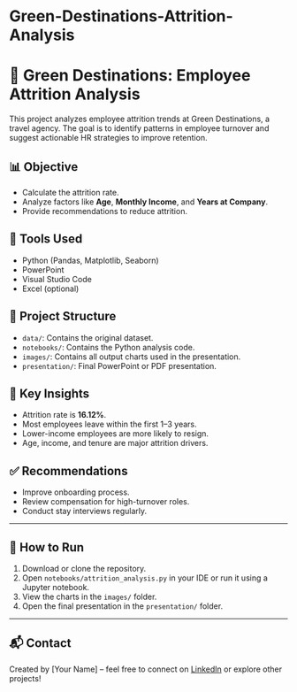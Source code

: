 # Green-Destinations-Attrition-Analysis

# 🧳 Green Destinations: Employee Attrition Analysis

This project analyzes employee attrition trends at Green Destinations, a travel agency. The goal is to identify patterns in employee turnover and suggest actionable HR strategies to improve retention.

## 📊 Objective

- Calculate the attrition rate.
- Analyze factors like **Age**, **Monthly Income**, and **Years at Company**.
- Provide recommendations to reduce attrition.

## 🔧 Tools Used

- Python (Pandas, Matplotlib, Seaborn)
- PowerPoint
- Visual Studio Code
- Excel (optional)

## 📁 Project Structure

- `data/`: Contains the original dataset.
- `notebooks/`: Contains the Python analysis code.
- `images/`: Contains all output charts used in the presentation.
- `presentation/`: Final PowerPoint or PDF presentation.

## 📌 Key Insights

- Attrition rate is **16.12%**.
- Most employees leave within the first 1–3 years.
- Lower-income employees are more likely to resign.
- Age, income, and tenure are major attrition drivers.

## ✅ Recommendations

- Improve onboarding process.
- Review compensation for high-turnover roles.
- Conduct stay interviews regularly.

---

## 🚀 How to Run

1. Download or clone the repository.
2. Open `notebooks/attrition_analysis.py` in your IDE or run it using a Jupyter notebook.
3. View the charts in the `images/` folder.
4. Open the final presentation in the `presentation/` folder.

---

## 📬 Contact

Created by [Your Name] – feel free to connect on [LinkedIn](your-link) or explore other projects!

